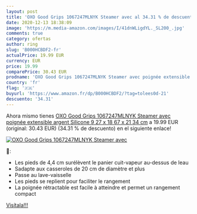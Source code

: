```yaml
---
layout: post
title: 'OXO Good Grips 1067247MLNYK Steamer avec al 34.31 % de descuento'
date: 2020-12-13 18:38:09
image: 'https://m.media-amazon.com/images/I/41dnWLigdYL._SL200_.jpg'
comments: true
category: ofertas
author: ring
slug: 'B000HCBDF2-fr'
actualPrice: 19.99 EUR
currency: EUR
price: 19.99
comparePrice: 30.43 EUR
prodname: 'OXO Good Grips 1067247MLNYK Steamer avec poignée extensible argent  Silicone  9 27 x 18 67 x 21 34 cm'
country: 'fr'
flag: '🇫🇷'
buyurl: 'https://www.amazon.fr/dp/B000HCBDF2/?tag=tolees0d-21'
descuento: '34.31'
---
```


Ahora mismo tienes [OXO Good Grips 1067247MLNYK Steamer avec poignée extensible argent  Silicone  9 27 x 18 67 x 21 34 cm](https://www.amazon.fr/dp/B000HCBDF2/?tag=tolees0d-21) a 19.99 EUR (original: 30.43 EUR) (34.31 %  de descuento) en el siguiente enlace!

[![OXO Good Grips 1067247MLNYK Steamer avec](https://m.media-amazon.com/images/I/41dnWLigdYL._SL200_.jpg)](https://www.amazon.fr/dp/B000HCBDF2/?tag=tolees0d-21)

🔎:

- Les pieds de 4,4 cm surélèvent le panier cuit-vapeur au-dessus de leau
- Sadapte aux casseroles de 20 cm de diamètre et plus
- Passe au lave-vaisselle
- Les pieds se replient pour faciliter le rangement
- La poignée rétractable est facile à atteindre et permet un rangement compact

[Visítala!!!](https://www.amazon.fr/dp/B000HCBDF2/?tag=tolees0d-21)
